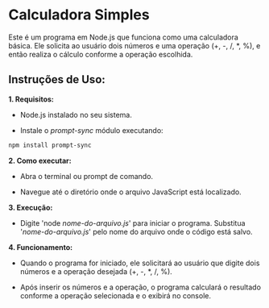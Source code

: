 # Calculadora Simples
Este é um programa em Node.js que funciona como uma calculadora básica. Ele solicita ao usuário dois números e uma operação (+, -, /, *, %), e então realiza o cálculo conforme a operação escolhida.

## Instruções de Uso:
**1. Requisitos:**
* Node.js instalado no seu sistema.

* Instale o *prompt-sync* módulo executando:
```bash 
npm install prompt-sync
```

**2. Como executar:**
* Abra o terminal ou prompt de comando.

* Navegue até o diretório onde o arquivo JavaScript está localizado.

**3. Execução:**

* Digite 'node *nome-do-arquivo.js*' para iniciar o programa. Substitua '*nome-do-arquivo.js*' pelo nome do arquivo onde o código está salvo.

**4. Funcionamento:**
* Quando o programa for iniciado, ele solicitará ao usuário que digite dois números e a operação desejada (+, -, *, /, %).

* Após inserir os números e a operação, o programa calculará o resultado conforme a operação selecionada e o exibirá no console.